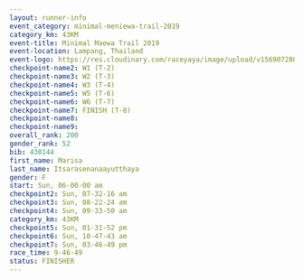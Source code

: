 ```yaml
---
layout: runner-info 
event_category: minimal-meniewa-trail-2019 
category_km: 43KM
event-title: Minimal Maewa Trail 2019 
event-location: Lampang, Thailand 
event-logo: https://res.cloudinary.com/raceyaya/image/upload/v1569072805/logo/minimal-trail_ktnvsp.jpg 
checkpoint-name2: W1 (T-2) 
checkpoint-name3: W2 (T-3) 
checkpoint-name4: W3 (T-4) 
checkpoint-name5: W5 (T-6) 
checkpoint-name6: W6 (T-7) 
checkpoint-name7: FINISH (T-8) 
checkpoint-name8: 
checkpoint-name9: 
overall_rank: 200
gender_rank: 52
bib: 430144
first_name: Marisa
last_name: Itsarasenanaayutthaya
gender: F
start: Sun, 06-00-00 am
checkpoint2: Sun, 07-32-16 am
checkpoint3: Sun, 08-22-24 am
checkpoint4: Sun, 09-33-50 am
category_km: 43KM
checkpoint5: Sun, 01-31-52 pm
checkpoint6: Sun, 10-47-43 am
checkpoint7: Sun, 03-46-49 pm
race_time: 9-46-49
status: FINISHER
---
```

